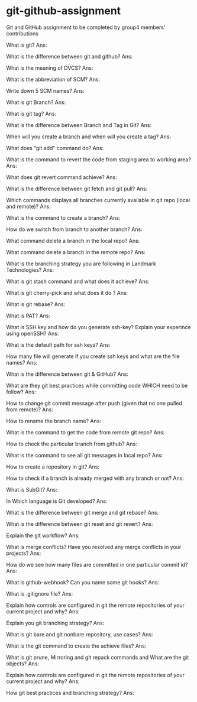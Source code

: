 # git-github-assignment
Git and GitHub assignment to be completed by group4 members' contributions


What is git?
Ans:



What is the difference between git and github?
Ans:



What is the meaning of DVCS?
Ans:



What is the abbreviation of SCM?
Ans:



Write down 5 SCM names?
Ans:



What is git Branch?
Ans:



What is git tag?
Ans:



What is the difference between Branch and Tag in Git?
Ans:



When will you create a branch and when will you create a tag?
Ans:



What does “git add” command do?
Ans:



What is the command to revert the code from staging area to working area?
Ans:



What does git revert command achieve?
Ans:



What is the difference between git fetch and git pull?
Ans:



Which commands displays all branches currently available in git repo (local and
remote)?
Ans:




What is the command to create a branch?
Ans:



How do we switch from branch to another branch?
Ans:



What command delete a branch in the local repo?
Ans:



What command delete a branch in the remote repo?
Ans:



What is the branching strategy you are following in Landmark Technologies?
Ans:



What is git stash command and what does it achieve?
Ans:



What is git cherry-pick and what does it do ?
Ans:



What is git rebase?
Ans:


What is PAT?
Ans:


What is SSH key and how do you generate ssh-key? Explain your experince using
openSSH?
Ans:



What is the default path for ssh keys?
Ans:



How many file will generate if you create ssh keys and what are the file names?
Ans:



What is the difference between git & GitHub?
Ans:


What are they git best practices while committing code WHICH need to be
follow?
Ans:


How to change git commit message after push (given that no one pulled from
remote)?
Ans:


How to rename the branch name?
Ans:


What is the command to get the code from remote git repo?
Ans:


How to check the particular branch from github?
Ans:



What is the command to see all git messages in local repo?
Ans:



How to create a repository in git?
Ans:



How to check if a branch is already merged with any branch or not?
Ans:



What is SubGit?
Ans:



In Which language is Git developed?
Ans:


What is the difference between git merge and git rebase?
Ans:



What is the difference between git reset and git revert?
Ans:


Explain the git workflow?
Ans:



What is merge conflicts? Have you resolved any merge conflicts in your projects?
Ans:


How do we see how many files are committed in one particular commit id?
Ans:


What is github-webhook? Can you name some git hooks?
Ans:


What is .gitignore file?
Ans:



Explain how controls are configured in git the remote repositories of your current
project and why?
Ans:



Explain you git branching strategy?
Ans:



What is git bare and git nonbare repository, use cases?
Ans:



What is the git command to create the achieve files? 
Ans:



What is git prune, Mirroring and git repack commands and What are the git objects? 
Ans:



Explain how controls are configured in git the remote repositories of your current project and why? 
Ans:



How git best practices and branching strategy?
Ans:

